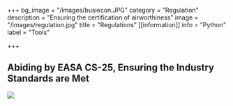 +++
bg_image = "/images/busiecon.JPG"
category = "Regulation"
description = "Ensuring the certification of airworthiness"
image = "/images/regulation.jpg"
title = "Regulations"
[[information]]
info = "Python"
label = "Tools"

+++
## Abiding by EASA CS-25, Ensuring the Industry Standards are Met

![](/images/evac1-r.gif)